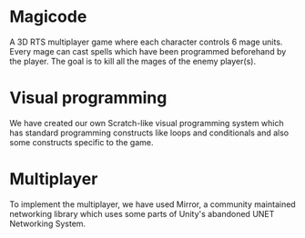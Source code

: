 # Magicode

A 3D RTS multiplayer game where each character controls 6 mage units. 
Every mage can cast spells which have been programmed beforehand by the player. The goal is to kill all the mages of the enemy player(s).

# Visual programming

We have created our own Scratch-like visual programming system which has standard programming constructs like loops and conditionals
and also some constructs specific to the game.

# Multiplayer

To implement the multiplayer, we have used Mirror, a community maintained networking library which uses some parts of Unity's abandoned 
UNET Networking System.
